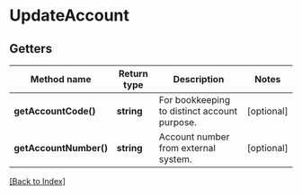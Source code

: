 # UpdateAccount

## Getters

Method name | Return type | Description | Notes
------------ | ------------- | ------------- | -------------
**getAccountCode()** | **string** | For bookkeeping to distinct account purpose. | [optional]
**getAccountNumber()** | **string** | Account number from external system. | [optional]

[[Back to Index]](../index.md)
